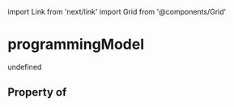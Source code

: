 import Link from 'next/link'
import Grid from '@components/Grid'

# programmingModel

undefined

## Property of



